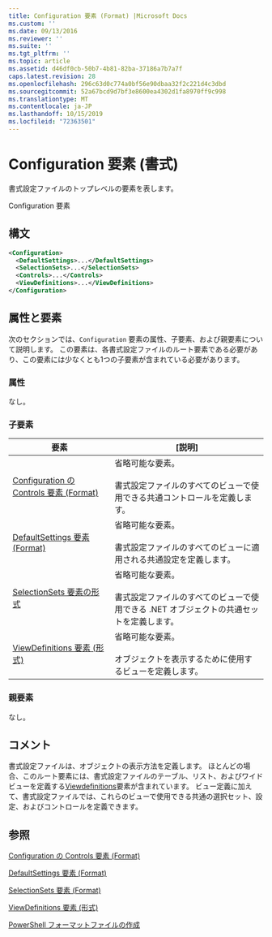 ```yaml
---
title: Configuration 要素 (Format) |Microsoft Docs
ms.custom: ''
ms.date: 09/13/2016
ms.reviewer: ''
ms.suite: ''
ms.tgt_pltfrm: ''
ms.topic: article
ms.assetid: d46df0cb-50b7-4b81-82ba-37186a7b7a7f
caps.latest.revision: 28
ms.openlocfilehash: 296c63d0c774a0bf56e90dbaa32f2c221d4c3dbd
ms.sourcegitcommit: 52a67bcd9d7bf3e8600ea4302d1fa8970ff9c998
ms.translationtype: MT
ms.contentlocale: ja-JP
ms.lasthandoff: 10/15/2019
ms.locfileid: "72363501"
---
```

# <a name="configuration-element-format"></a>Configuration 要素 (書式)

書式設定ファイルのトップレベルの要素を表します。

Configuration 要素

## <a name="syntax"></a>構文

```xml
<Configuration>
  <DefaultSettings>...</DefaultSettings>
  <SelectionSets>...</SelectionSets>
  <Controls>...</Controls>
  <ViewDefinitions>...</ViewDefinitions>
</Configuration>

```

## <a name="attributes-and-elements"></a>属性と要素

次のセクションでは、`Configuration` 要素の属性、子要素、および親要素について説明します。 この要素は、各書式設定ファイルのルート要素である必要があり、この要素には少なくとも1つの子要素が含まれている必要があります。

### <a name="attributes"></a>属性

なし。

### <a name="child-elements"></a>子要素

|要素|[説明]|
|-------------|-----------------|
|[Configuration の Controls 要素 (Format)](./controls-element-for-configuration-format.md)|省略可能な要素。<br /><br /> 書式設定ファイルのすべてのビューで使用できる共通コントロールを定義します。|
|[DefaultSettings 要素 (Format)](./defaultsettings-element-format.md)|省略可能な要素。<br /><br /> 書式設定ファイルのすべてのビューに適用される共通設定を定義します。|
|[SelectionSets 要素の形式](./selectionsets-element-format.md)|省略可能な要素。<br /><br /> 書式設定ファイルのすべてのビューで使用できる .NET オブジェクトの共通セットを定義します。|
|[ViewDefinitions 要素 (形式)](./viewdefinitions-element-format.md)|省略可能な要素。<br /><br /> オブジェクトを表示するために使用するビューを定義します。|

### <a name="parent-elements"></a>親要素

なし。

## <a name="remarks"></a>コメント

書式設定ファイルは、オブジェクトの表示方法を定義します。 ほとんどの場合、このルート要素には、書式設定ファイルのテーブル、リスト、およびワイドビューを定義する[Viewdefinitions](./viewdefinitions-element-format.md)要素が含まれています。 ビュー定義に加えて、書式設定ファイルでは、これらのビューで使用できる共通の選択セット、設定、およびコントロールを定義できます。

## <a name="see-also"></a>参照

[Configuration の Controls 要素 (Format)](./controls-element-for-configuration-format.md)

[DefaultSettings 要素 (Format)](./defaultsettings-element-format.md)

[SelectionSets 要素 (Format)](./selectionsets-element-format.md)

[ViewDefinitions 要素 (形式)](./viewdefinitions-element-format.md)

[PowerShell フォーマットファイルの作成](./writing-a-powershell-formatting-file.md)
